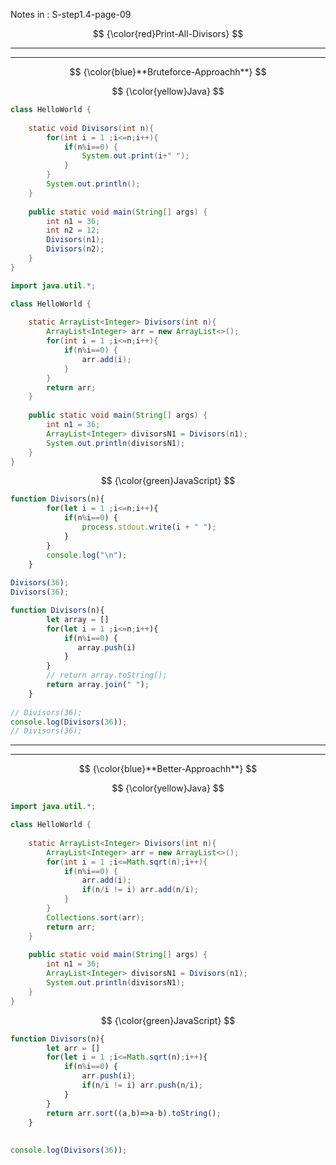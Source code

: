 Notes in : S-step1.4-page-09

$$
{\color{red}Print-All-Divisors}
$$

---

---

$$
{\color{blue}**Bruteforce-Approachh**}
$$

$$
{\color{yellow}Java}
$$

```java
class HelloWorld {
  
    static void Divisors(int n){
        for(int i = 1 ;i<=n;i++){
            if(n%i==0) {
                System.out.print(i+" ");
            }
        }
        System.out.println();
    }
  
    public static void main(String[] args) {
        int n1 = 36;
        int n2 = 12;
        Divisors(n1);
        Divisors(n2);
    }
}

```

```java
import java.util.*;

class HelloWorld {
  
    static ArrayList<Integer> Divisors(int n){
        ArrayList<Integer> arr = new ArrayList<>();
        for(int i = 1 ;i<=n;i++){
            if(n%i==0) {
                arr.add(i);
            }
        }
        return arr;
    }
  
    public static void main(String[] args) {
        int n1 = 36;
        ArrayList<Integer> divisorsN1 = Divisors(n1);
        System.out.println(divisorsN1);
    }
}

```

$$
{\color{green}JavaScript}
$$

```javascript
function Divisors(n){
        for(let i = 1 ;i<=n;i++){
            if(n%i==0) {
                process.stdout.write(i + " ");
            }
        }
        console.log("\n");
    }
  
Divisors(36);
Divisors(36);
```

```javascript
function Divisors(n){
        let array = []
        for(let i = 1 ;i<=n;i++){
            if(n%i==0) {
               array.push(i)
            }
        }
        // return array.toString();
        return array.join(" ");
    }
  
// Divisors(36);
console.log(Divisors(36));
// Divisors(36);

```

---

---

$$
{\color{blue}**Better-Approachh**}
$$

$$
{\color{yellow}Java}
$$

```Java
import java.util.*;

class HelloWorld {
  
    static ArrayList<Integer> Divisors(int n){
        ArrayList<Integer> arr = new ArrayList<>();
        for(int i = 1 ;i<=Math.sqrt(n);i++){
            if(n%i==0) {
                arr.add(i);
                if(n/i != i) arr.add(n/i);
            }
        }
        Collections.sort(arr);
        return arr;
    }
  
    public static void main(String[] args) {
        int n1 = 36;
        ArrayList<Integer> divisorsN1 = Divisors(n1);
        System.out.println(divisorsN1);
    }
}

```

$$
{\color{green}JavaScript}
$$

```javascript
function Divisors(n){
        let arr = []
        for(let i = 1 ;i<=Math.sqrt(n);i++){
            if(n%i==0) {
                arr.push(i);
                if(n/i != i) arr.push(n/i);
            }
        }
        return arr.sort((a,b)=>a-b).toString();
    }
  
  
console.log(Divisors(36));
```

